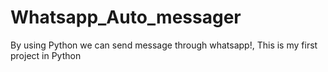 # Whatsapp_Auto_messager
By using Python we can send message through whatsapp!, This is my first project in Python
